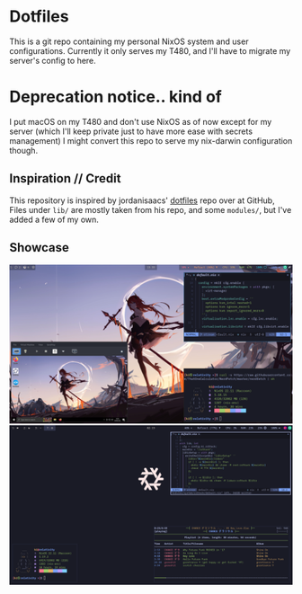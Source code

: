 # Dotfiles
This is a git repo containing my personal NixOS system and user configurations.
Currently it only serves my T480, and I'll have to migrate my server's config to here.

# Deprecation notice.. kind of
I put macOS on my T480 and don't use NixOS as of now except for my server (which I'll keep private just to have more ease with secrets management)
I might convert this repo to serve my nix-darwin configuration though.

## Inspiration // Credit
This repository is inspired by jordanisaacs' [dotfiles](https://github.com/jordanisaacs) repo over at GitHub, Files under `lib/` are mostly taken from his repo, and some `modules/`, but I've added a few of my own.

## Showcase
![screenshot1](./screenshots/screenshot1.png)
![screenshot2](./screenshots/screenshot2.png)
